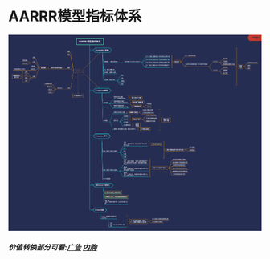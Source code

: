 
# AARRR模型指标体系
![AARRR.png](https://github.com/JiayingLiJenny/Analytic-Model/blob/master/AARRR/AARRR.png)

##### 价值转换部分可看:[广告](https://github.com/JiayingLiJenny/Analytic-Model/blob/master/Revenue-ads/Revenue-ads.md) [内购](https://github.com/JiayingLiJenny/Analytic-Model/blob/master/Revenue-IAP/Revenue-IAP.md)


